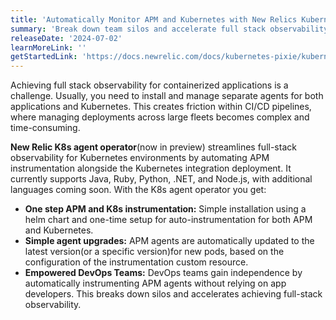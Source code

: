 ```yaml
---
title: 'Automatically Monitor APM and Kubernetes with New Relics Kubernetes Agent Operator'
summary: 'Break down team silos and accelerate full stack observability with one step APM and K8s instrumentation'
releaseDate: '2024-07-02'
learnMoreLink: ''
getStartedLink: 'https://docs.newrelic.com/docs/kubernetes-pixie/kubernetes-integration/installation/k8s-agent-operator/'
---
```


Achieving full stack observability for containerized applications is a challenge. Usually, you need to install and manage separate agents for both applications and Kubernetes. This creates friction within CI/CD pipelines, where managing deployments across large fleets becomes complex and time-consuming. 

**New Relic K8s agent operator**(now in preview) streamlines full-stack observability for Kubernetes environments by automating APM instrumentation alongside the Kubernetes integration deployment. It currently supports Java, Ruby, Python, .NET, and Node.js, with additional languages coming soon. With the K8s agent operator you get:

* **One step APM and K8s instrumentation:** Simple installation using a helm chart and one-time setup for auto-instrumentation for both APM and Kubernetes.
* **Simple agent upgrades:**  APM agents are automatically updated to the latest version(or a specific version)for new pods, based on the configuration of the instrumentation custom resource.
* **Empowered DevOps Teams:** DevOps teams gain independence by automatically instrumenting APM agents without relying on app developers. This breaks down silos and accelerates achieving full-stack observability.
